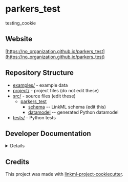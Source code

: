# parkers_test

testing_cookie

## Website

[https://no_organization.github.io/parkers_test](https://no_organization.github.io/parkers_test)

## Repository Structure

* [examples/](examples/) - example data
* [project/](project/) - project files (do not edit these)
* [src/](src/) - source files (edit these)
  * [parkers_test](src/parkers_test)
    * [schema](src/parkers_test/schema) -- LinkML schema
      (edit this)
    * [datamodel](src/parkers_test/datamodel) -- generated
      Python datamodel
* [tests/](tests/) - Python tests

## Developer Documentation

<details>
Use the `make` command to generate project artefacts:

* `make all`: make everything
* `make deploy`: deploys site
</details>

## Credits

This project was made with
[linkml-project-cookiecutter](https://github.com/linkml/linkml-project-cookiecutter).
